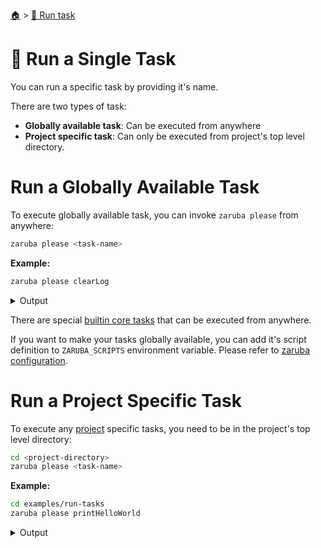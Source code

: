 <!--startTocHeader-->
[🏠](../README.md) > [🏃 Run task](README.md)
# 🍺 Run a Single Task
<!--endTocHeader-->

You can run a specific task by providing it's name.

There are two types of task:

* __Globally available task__: Can be executed from anywhere
* __Project specific task__: Can only be executed from project's top level directory.

# Run a Globally Available Task

To execute globally available task, you can invoke `zaruba please` from anywhere:

```bash
zaruba please <task-name>
```

__Example:__

<!--startCode-->
```bash
zaruba please clearLog
```
 
<details>
<summary>Output</summary>
 
```````
Job Starting...
 Elapsed Time: 1.771µs
 Current Time: 07:44:57
  Run  'clearLog' command on /home/gofrendi/zaruba/docs
   clearLog              07:44:57.329 Log removed
  Successfully running  'clearLog' command
  Job Running...
 Elapsed Time: 104.696456ms
 Current Time: 07:44:57
  
  Job Complete!!! 
  Terminating
  Job Ended...
 Elapsed Time: 306.004127ms
 Current Time: 07:44:57
zaruba please clearLog
```````
</details>
<!--endCode-->

 There are special [builtin core tasks](../core-tasks/README.md) that can be executed from anywhere.
 
 If you want to make your tasks globally available, you can add it's script definition to `ZARUBA_SCRIPTS` environment variable. Please refer to [zaruba configuration](../configuration.md).

# Run a Project Specific Task

To execute any [project](./project/README.md) specific tasks, you need to be in the project's top level directory:

```bash
cd <project-directory>
zaruba please <task-name>
```

__Example:__

<!--startCode-->
```bash
cd examples/run-tasks
zaruba please printHelloWorld
```
 
<details>
<summary>Output</summary>
 
```````
Job Starting...
 Elapsed Time: 1.17µs
 Current Time: 07:44:57
  Run  'printHelloWorld' command on /home/gofrendi/zaruba/docs/examples/run-tasks
   printHelloWorld       07:44:57.8   hello world
  Successfully running  'printHelloWorld' command
  Job Running...
 Elapsed Time: 101.931905ms
 Current Time: 07:44:57
  
  Job Complete!!! 
  Terminating
  Job Ended...
 Elapsed Time: 212.491249ms
 Current Time: 07:44:58
zaruba please printHelloWorld
```````
</details>
<!--endCode-->


<!--startTocSubTopic-->
<!--endTocSubTopic-->